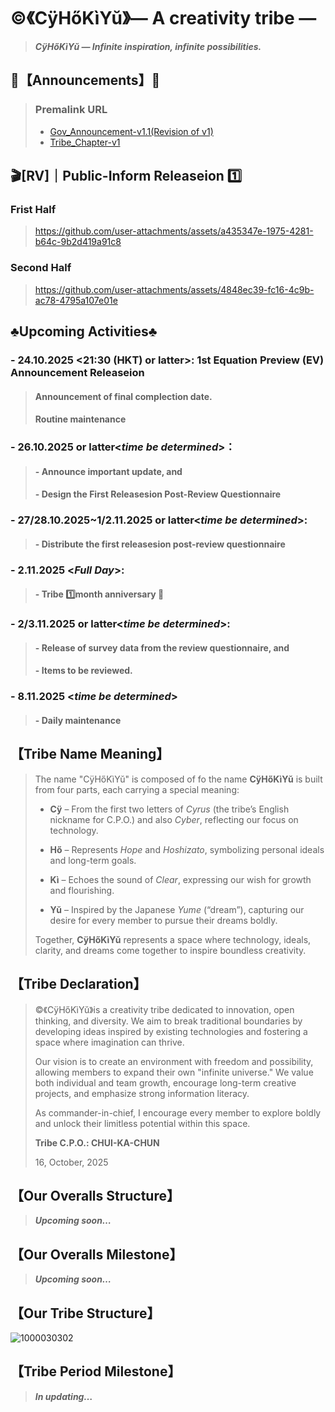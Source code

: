 # ©️《CÿHőKìYŭ》— A creativity tribe —
> _**CÿHőKìYŭ — Infinite inspiration, infinite possibilities.**_
>
## 📍【Announcements】📌
> ### Premalink URL
> - [Gov_Announcement-v1.1(Revision of v1)](https://github.com/CHUI-KA-CHUN/-c-CyHoKiYu-/blob/main/GovAnnouncement_v1-1.md)
> - [Tribe_Chapter-v1](https://github.com/CHUI-KA-CHUN/-c-CyHoKiYu-/blob/main/Tribe_Chapter-v1.md)
## 🎬[RV]｜Public-Inform Releaseion 1️⃣
### Frist Half
> https://github.com/user-attachments/assets/a435347e-1975-4281-b64c-9b2d419a91c8
### Second Half
> https://github.com/user-attachments/assets/4848ec39-fc16-4c9b-ac78-4795a107e01e
## ♣︎Upcoming Activities♣︎
### - 24.10.2025 <**21:30 (HKT) or latter**>: 1st Equation Preview (EV) Announcement Releaseion
> #### Announcement of final complection date.
> #### Routine maintenance
### - 26.10.2025 or latter<_time be determined_>：
> #### - Announce important update, and
> #### - Design the First Releasesion Post-Review Questionnaire
### - 27/28.10.2025~1/2.11.2025 or latter<_time be determined_>:
> #### - Distribute the first releasesion post-review questionnaire
### - 2.11.2025 <_**Full Day**_>:
> #### - Tribe 1️⃣month anniversary 🎊
### - 2/3.11.2025 or latter<_time be determined_>:
> #### - Release of survey data from the review questionnaire, and
> #### - Items to be reviewed.
### - 8.11.2025 <_**time be determined**_>
> #### - Daily maintenance
## 【Tribe Name Meaning】
> The name "CÿHőKìYŭ" is composed of fo the name **CÿHőKìYŭ** is built from four parts, each carrying a special meaning:
> - **Cÿ** – From the first two letters of *Cyrus* (the tribe’s English nickname for C.P.O.) and also *Cyber*, reflecting our focus on technology.
> 
> - **Hő** – Represents *Hope* and *Hoshizato*, symbolizing personal ideals and long-term goals.
>
> - **Kì** – Echoes the sound of *Clear*, expressing our wish for growth and flourishing.
> 
> - **Yŭ** – Inspired by the Japanese *Yume* (“dream”), capturing our desire for every member to pursue their dreams boldly.
> 
> Together, **CÿHőKìYŭ** represents a space where technology, ideals, clarity, and dreams come together to inspire boundless creativity.  
## 【Tribe Declaration】
> ©️《CÿHőKìYŭ》is a creativity tribe dedicated to innovation, open thinking, and diversity. We aim to break traditional boundaries by developing ideas inspired by existing technologies and fostering a space where imagination can thrive.
>
> Our vision is to create an environment with freedom and possibility, allowing members to expand their own "infinite universe." We value both individual and team growth, encourage long-term creative projects, and emphasize strong information literacy.
>
> As commander-in-chief, I encourage every member to explore boldly and unlock their limitless potential within this space.
>
> **Tribe C.P.O.: CHUI-KA-CHUN**
>
> 16, October, 2025
## 【Our Overalls Structure】
>  _**Upcoming soon…**_
## 【Our Overalls Milestone】
>  _**Upcoming soon…**_
## 【Our Tribe Structure】
![1000030302](https://github.com/user-attachments/assets/0128b902-0091-4d71-860a-0602d1209a33)
## 【Tribe Period Milestone】
> _**In updating…**_
